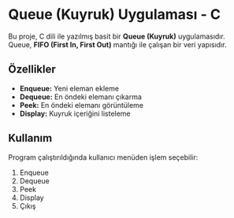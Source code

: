 # Queue (Kuyruk) Uygulaması - C

Bu proje, C dili ile yazılmış basit bir **Queue (Kuyruk)** uygulamasıdır.  
Queue, **FIFO (First In, First Out)** mantığı ile çalışan bir veri yapısıdır.

## Özellikler
- **Enqueue:** Yeni eleman ekleme
- **Dequeue:** En öndeki elemanı çıkarma
- **Peek:** En öndeki elemanı görüntüleme
- **Display:** Kuyruk içeriğini listeleme

## Kullanım
Program çalıştırıldığında kullanıcı menüden işlem seçebilir:
1. Enqueue
2. Dequeue
3. Peek
4. Display
5. Çıkış
